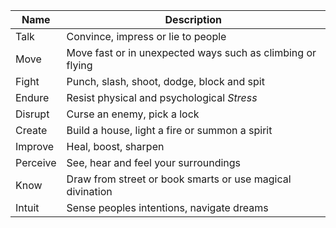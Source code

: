 
| Name     | Description                                                |
| -------- | ---------------------------------------------------------- |
| Talk     | Convince, impress or lie to people                         |
| Move     | Move fast or in unexpected ways such as climbing or flying |
| Fight    | Punch, slash, shoot, dodge, block and spit                 |
| Endure   | Resist physical and psychological _Stress_                 |
| Disrupt  | Curse an enemy, pick a lock                                |
| Create   | Build a house, light a fire or summon a spirit             |
| Improve  | Heal, boost, sharpen                                       |
| Perceive | See, hear and feel your surroundings                       |
| Know     | Draw from street or book smarts or use magical divination  |
| Intuit   | Sense peoples intentions, navigate dreams                  |